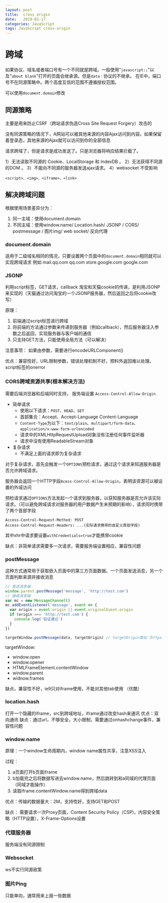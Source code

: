 ```yaml
---
layout: post
title:  cross origin
date:   2019-02-17
categories: JavaScript
tags: JavaScript cross-origin
---
```


# 跨域

如果协议、域名或者端口号有一个不同就是跨域。一般使用“`javascript:;`”以及"`about blank`"打开的页面会继承源。但是`data：`协议的不继承。
在IE中，端口号不在同源策略中。两个高度互信的范围不遵循授权范围。

可以使用`document.domain`修改

## 同源策略

主要是用来防止CSRF（跨站请求伪造Cross Site Request Forgery）攻击的

没有同源策略的情况下，A网站可以被其他来源的内容Ajax访问到内容。如果保留着登录态，其他来源的Ajax就可以访问到你的全部信息

请求跨域了，但是请求是成功发送了。只是浏览器将响应结果拦截了。

1）无法读取不同源的 Cookie、LocalStorage 和 IndexDB 。
2）无法获得不同源的DOM 。
3）不能向不同源的服务器发送ajax请求。
4）websocket 不受影响

`<script>、<img>、<iframe>、<link>`

## 解决跨域问题

根据使用场景差异分为：

1. 同一主域：使用document.domain
2. 不同主域：使用window.name/ Location.hash/ JSONP / CORS/ postmessage / 图片img/ web socket/ 反向代理

### document.domain

适用于二级域名相同的情况，只要设置两个页面中的`document.domain`相同就可以实现跨域请求
例如 mail.qq.com qq.com
store.google.com google.com

### JSONP

利用script标签，GET请求，callback
淘宝和天猫cookie的传递，是利用JSONP来实现的（天猫通过访问淘宝的一个JSONP服务器，然后返回之后将cookie改写）

原理：

1. 前端通过script标签进行跨域
2. 将前端的方法通过参数来传递到服务器（例如callback），然后服务器注入参数之后返回，实现服务器与客户端的通信
3. 只支持GET方法，只能使用全局方法（可以解决）

注意事项：
如果由参数，需要进行encodeURLComponent()

优点：兼容性好，URL限制参数，错误处理机制不好，预料外返回难以处理。script标签的onerror

### CORS跨域资源共享(根本解决方法)

需要后端浏览器和后端同时支持，
服务端设置 `Access-Control-Allow-Origin`

- 简单请求
  - 使用以下请求：`POST`、`HEAD`、`GET`
  - 首部集合：Accept、Accept-Language Content-Language
  - `Content-Type`为以下：`text/plain`、`multipart/form-data`、`application/x-www-form-urlencoded`
  - 请求中的XMLHttpRequestUpload对象没有注册任何事件监听器
  - 请求中没有使用ReadableStream对象
- 复杂请求
  - 不满足上面的请求即为复杂请求

对于复杂请求，首先会触发一个`OPTIONS`预检请求，通过这个请求来知道服务器是否允许跨域请求。

服务器会返回一个HTTP字段`Acess-Control-Allow-Origin`，表明该资源可以被设置的外域访问

预检请求通过`OPTIONS`方法发起一个请求到服务器，以获知服务器是否允许该实际请求。（可以避免跨域请求对服务器的用户数据产生未预期的影响），请求同时携带了两个首部字段

```http
Access-Control-Request-Method: POST
Access-Control-Request-Headers: ...(实际请求携带的自定义首部字段)
```

其中xhr中请求要设置`withCredentials=true`才能携带cookie

缺点：非简单请求需要多一次请求，需要服务端设置相应，兼容性问题

### postMessage

这种方式通常用于获取嵌入页面中的第三方页面数据。一个页面发送消息，另一个页面判断来源并接收消息

```js
// 发送消息端
window.parent.postMessage('message', 'http://test.com')
// 接收消息端
var mc = new MessageChannel()
mc.addEventListener('message', event => {
  var origin = event.origin || event.originalEvent.origin
  if (origin === 'http://test.com') {
    console.log('验证通过')
  }
})

targetWindow.postMessage(data, targetOrigin) // targetOrigin类似（https://google.com）
```

targetWindow:

- window.open
- window.opener
- HTMLFrameElement.contentWindow
- window.parent
- widnow.frames

缺点，兼容性不好，ie9只对iframe使用，不能对其他tab使用
（优酷）

### location.hash

打开一个隐藏的iframe，src到跨域地址，iframe通过改变hash来通讯
优点：双向通讯
缺点：通过url，不够安全，大小限制，需要通过onhashchange事件，兼容性问题

### window.name

原理：一个window生命周期内，window name属性共享，注意XSS注入

过程：

1. a页面打开b页面iframe
2. b加载完之后将数据写进去window.name，然后跳转到和a同域的代理页面（同域才能操作）
3. 读取iframe.contentWindow.name得到跨域data

优点：传输的数据量大：2M，支持性好，支持GET和POST

缺点： 需要请求一次Proxy页面，Content Security Policy（CSP)，内容安全策略（HTTP设置），X-Frame-Options设置

### 代理服务器

服务端没有同源限制

### Websocket

ws不实行同源政策

### 图片Ping

只能单向，通常用来上报一些数据